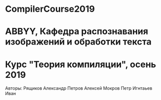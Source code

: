 # CompilerCourse2019
# ABBYY, Кафедра распознавания изображений и обработки текста
# Курс "Теория компиляции", осень 2019

Авторы:
  Рящиков Александр
  Петров Алексей
  Мокров Петр
  Игнтаьев Иван

